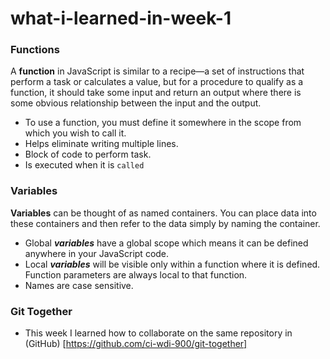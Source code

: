 # what-i-learned-in-week-1

### Functions 

 A **function** in JavaScript is similar to a recipe—a set of instructions that perform a task or calculates a value, but for a procedure to qualify as a function, it should take some input and return an output where there is some obvious relationship between the input and the output. 
   * To use a function, you must define it somewhere in the scope from which you wish to call it.
   * Helps eliminate writing multiple lines.
   * Block of code to perform task.
   * Is executed when it is `called` 

### Variables

**Variables** can be thought of as named containers. You can place data into these containers and then refer to the data simply by naming the container.
   * Global ***variables*** have a global scope which means it can be defined anywhere in your JavaScript code.
   * Local ***variables*** will be visible only within a function where it is defined. Function parameters are always local to that function.
   * Names are case sensitive. 

### Git Together 
 
   * This week I learned how to collaborate on the same repository in (GitHub) [https://github.com/ci-wdi-900/git-together]

